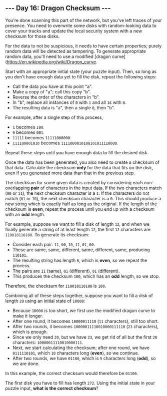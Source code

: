 ## --- Day 16: Dragon Checksum ---
You're done scanning this part of the network, but you've left traces of your presence. You need to overwrite some disks with random-looking data to cover your tracks and update the local security system with a new checksum for those disks.
 
For the data to not be suspicious, it needs to have certain properties; purely random data will be detected as tampering. To generate appropriate random data, you'll need to use a modified [dragon curve](https://en.wikipedia.org/wiki/Dragon_curve.
 
Start with an appropriate initial state (your puzzle input). Then, so long as you don't have enough data yet to fill the disk, repeat the following steps:
 
- Call the data you have at this point "a".
- Make a copy of "a"; call this copy "b".
- Reverse the order of the characters in "b".
- In "b", replace all instances of `0` with `1` and all `1`s with `0`.
- The resulting data is "a", then a single `0`, then "b".
 
For example, after a single step of this process,
 
- `1` becomes `100`.
- `0` becomes `001`.
- `11111` becomes `11111000000`.
- `111100001010` becomes `1111000010100101011110000`.
 
Repeat these steps until you have enough data to fill the desired disk.
 
Once the data has been generated, you also need to create a checksum of that data. Calculate the checksum **only** for the data that fits on the disk, even if you generated more data than that in the previous step.
 
The checksum for some given data is created by considering each non-overlapping **pair** of characters in the input data. If the two characters match (`00` or `11`), the next checksum character is a `1`. If the characters do not match (`01` or `10`), the next checksum character is a `0`. This should produce a new string which is exactly half as long as the original. If the length of the checksum is **even**, repeat the process until you end up with a checksum with an **odd** length.
 
For example, suppose we want to fill a disk of length `12`, and when we finally generate a string of at least length `12`, the first `12` characters are `110010110100`. To generate its checksum:
 
- Consider each pair: `11`, `00`, `10`, `11`, `01`, `00`.
- These are same, same, different, same, different, same, producing `110101`.
- The resulting string has length `6`, which is **even**, so we repeat the process.
- The pairs are `11` (same), `01` (different), `01` (different).
- This produces the checksum `100`, which has an **odd** length, so we stop.
 
Therefore, the checksum for `110010110100` is `100`.
 
Combining all of these steps together, suppose you want to fill a disk of length `20` using an initial state of `10000`:
 
- Because `10000` is too short, we first use the modified dragon curve to make it longer.
- After one round, it becomes `10000011110` (`11` characters), still too short.
- After two rounds, it becomes `10000011110010000111110` (`23` characters), which is enough.
- Since we only need `20`, but we have `23`, we get rid of all but the first `20` characters: `10000011110010000111`.
- Next, we start calculating the checksum; after one round, we have `0111110101`, which `10` characters long (**even**), so we continue.
- After two rounds, we have `01100`, which is `5` characters long (**odd**), so we are done.
 
In this example, the correct checksum would therefore be `01100`.
 
The first disk you have to fill has length `272`. Using the initial state in your puzzle input, **what is the correct checksum**?
 